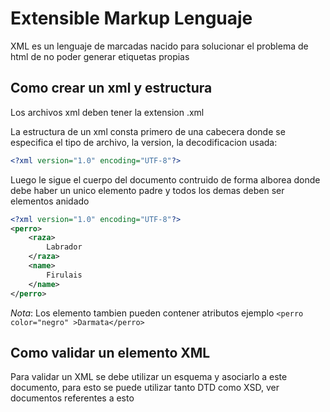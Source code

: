 # Extensible Markup Lenguaje

XML es un lenguaje de marcadas nacido para solucionar el problema de html de no poder generar etiquetas propias

## Como crear un xml y estructura

Los archivos xml deben tener la extension .xml

La estructura de un xml consta primero de una cabecera donde se especifica el tipo de archivo, la version, la decodificacion usada:

```xml
<?xml version="1.0" encoding="UTF-8"?>
```

Luego le sigue el cuerpo del documento contruido de forma alborea donde debe haber un unico elemento padre y todos los demas deben ser elementos anidado

```xml
<?xml version="1.0" encoding="UTF-8"?>
<perro>
    <raza>
        Labrador
    </raza>
    <name>
        Firulais
    </name>
</perro>
```

*Nota*: Los elemento tambien pueden contener atributos
ejemplo ``` <perro color="negro" >Darmata</perro> ```

## Como validar un elemento XML

Para validar un XML se debe utilizar un esquema y asociarlo a este documento, para esto se puede utilizar tanto DTD como XSD, ver documentos referentes a esto
